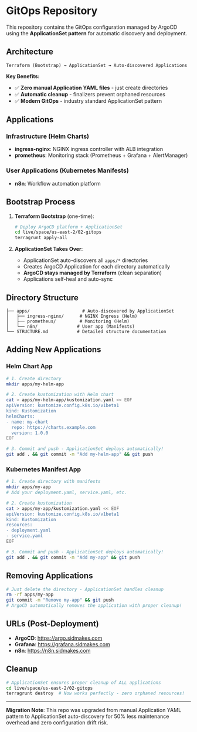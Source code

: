 # GitOps Repository

This repository contains the GitOps configuration managed by ArgoCD using the **ApplicationSet pattern** for automatic discovery and deployment.

## Architecture

```
Terraform (Bootstrap) → ApplicationSet → Auto-discovered Applications
```

**Key Benefits:**
- ✅ **Zero manual Application YAML files** - just create directories
- ✅ **Automatic cleanup** - finalizers prevent orphaned resources  
- ✅ **Modern GitOps** - industry standard ApplicationSet pattern

## Applications

### Infrastructure (Helm Charts)
- **ingress-nginx**: NGINX ingress controller with ALB integration
- **prometheus**: Monitoring stack (Prometheus + Grafana + AlertManager)

### User Applications (Kubernetes Manifests)
- **n8n**: Workflow automation platform

## Bootstrap Process

1. **Terraform Bootstrap** (one-time):
   ```bash
   # Deploy ArgoCD platform + ApplicationSet
   cd live/space/us-east-2/02-gitops
   terragrunt apply-all
   ```

2. **ApplicationSet Takes Over**:
   - ApplicationSet auto-discovers all `apps/*` directories
   - Creates ArgoCD Application for each directory automatically
   - **ArgoCD stays managed by Terraform** (clean separation)
   - Applications self-heal and auto-sync

## Directory Structure

```
├── apps/                    # Auto-discovered by ApplicationSet
│   ├── ingress-nginx/      # NGINX Ingress (Helm)
│   ├── prometheus/         # Monitoring (Helm) 
│   └── n8n/               # User app (Manifests)
└── STRUCTURE.md           # Detailed structure documentation
```

## Adding New Applications

### Helm Chart App
```bash
# 1. Create directory
mkdir apps/my-helm-app

# 2. Create kustomization with Helm chart
cat > apps/my-helm-app/kustomization.yaml << EOF
apiVersion: kustomize.config.k8s.io/v1beta1
kind: Kustomization
helmCharts:
- name: my-chart
  repo: https://charts.example.com
  version: 1.0.0
EOF

# 3. Commit and push - ApplicationSet deploys automatically!
git add . && git commit -m "Add my-helm-app" && git push
```

### Kubernetes Manifest App
```bash
# 1. Create directory with manifests
mkdir apps/my-app
# Add your deployment.yaml, service.yaml, etc.

# 2. Create kustomization
cat > apps/my-app/kustomization.yaml << EOF
apiVersion: kustomize.config.k8s.io/v1beta1
kind: Kustomization
resources:
- deployment.yaml
- service.yaml
EOF

# 3. Commit and push - ApplicationSet deploys automatically!
git add . && git commit -m "Add my-app" && git push
```

## Removing Applications

```bash
# Just delete the directory - ApplicationSet handles cleanup
rm -rf apps/my-app
git commit -m "Remove my-app" && git push
# ArgoCD automatically removes the application with proper cleanup!
```

## URLs (Post-Deployment)

- **ArgoCD**: https://argo.sidmakes.com
- **Grafana**: https://grafana.sidmakes.com
- **n8n**: https://n8n.sidmakes.com

## Cleanup

```bash
# ApplicationSet ensures proper cleanup of ALL applications
cd live/space/us-east-2/02-gitops
terragrunt destroy  # Now works perfectly - zero orphaned resources!
```

---

**Migration Note**: This repo was upgraded from manual Application YAML pattern to ApplicationSet auto-discovery for 50% less maintenance overhead and zero configuration drift risk.